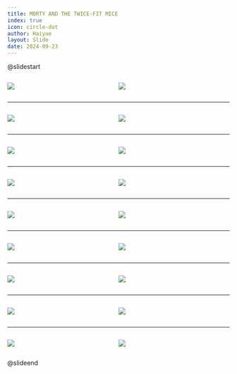 ```yaml
---
title: MORTY AND THE TWICE-FIT MICE
index: true
icon: circle-dot
author: Haiyue
layout: Slide
date: 2024-09-23
---
```

 
@slidestart

<div style="display:flex">
<div style="flex:1">

![](/reading/english/Level-R/MORTY%20AND%20THE%20TWICE-FIT%20MICE/001.webp)
</div>
<div style="flex:1">

![](/reading/english/Level-R/MORTY%20AND%20THE%20TWICE-FIT%20MICE/002.webp)
</div>
</div>

---

<div style="display:flex">
<div style="flex:1">

![](/reading/english/Level-R/MORTY%20AND%20THE%20TWICE-FIT%20MICE/003.webp)
</div>
<div style="flex:1">

![](/reading/english/Level-R/MORTY%20AND%20THE%20TWICE-FIT%20MICE/004.webp)
</div>
</div>

---

<div style="display:flex">
<div style="flex:1">

![](/reading/english/Level-R/MORTY%20AND%20THE%20TWICE-FIT%20MICE/005.webp)
</div>
<div style="flex:1">

![](/reading/english/Level-R/MORTY%20AND%20THE%20TWICE-FIT%20MICE/006.webp)
</div>
</div>

---

<div style="display:flex">
<div style="flex:1">

![](/reading/english/Level-R/MORTY%20AND%20THE%20TWICE-FIT%20MICE/007.webp)
</div>
<div style="flex:1">

![](/reading/english/Level-R/MORTY%20AND%20THE%20TWICE-FIT%20MICE/008.webp)
</div>
</div>

---

<div style="display:flex">
<div style="flex:1">

![](/reading/english/Level-R/MORTY%20AND%20THE%20TWICE-FIT%20MICE/009.webp)
</div>
<div style="flex:1">

![](/reading/english/Level-R/MORTY%20AND%20THE%20TWICE-FIT%20MICE/010.webp)
</div>
</div>

---

<div style="display:flex">
<div style="flex:1">

![](/reading/english/Level-R/MORTY%20AND%20THE%20TWICE-FIT%20MICE/011.webp)
</div>
<div style="flex:1">

![](/reading/english/Level-R/MORTY%20AND%20THE%20TWICE-FIT%20MICE/012.webp)
</div>
</div>

---

<div style="display:flex">
<div style="flex:1">

![](/reading/english/Level-R/MORTY%20AND%20THE%20TWICE-FIT%20MICE/013.webp)
</div>
<div style="flex:1">

![](/reading/english/Level-R/MORTY%20AND%20THE%20TWICE-FIT%20MICE/014.webp)
</div>
</div>

---

<div style="display:flex">
<div style="flex:1">

![](/reading/english/Level-R/MORTY%20AND%20THE%20TWICE-FIT%20MICE/015.webp)
</div>
<div style="flex:1">

![](/reading/english/Level-R/MORTY%20AND%20THE%20TWICE-FIT%20MICE/016.webp)
</div>
</div>

---

<div style="display:flex">
<div style="flex:1">

![](/reading/english/Level-R/MORTY%20AND%20THE%20TWICE-FIT%20MICE/017.webp)
</div>
<div style="flex:1">

![](/reading/english/Level-R/MORTY%20AND%20THE%20TWICE-FIT%20MICE/018.webp)
</div>
</div>

@slideend